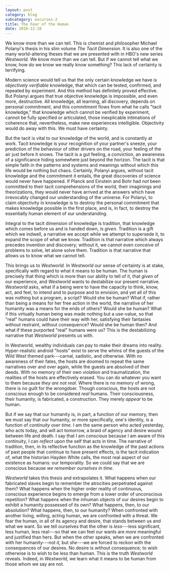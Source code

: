```yaml
---
layout: post
category: blog
subcategory: excurses-2
title: The Fear of the Human
date: 2016-12-28
---
```


We know more than we can tell. This is chemist and philosopher Michael Polanyi's thesis in his slim volume *The Tacit Dimension.* It is also one of the many world-altering theses that we are presented with in HBO's new series *Westworld.* We know more than we can tell. But if we cannot tell what we know, how do we know we really know something? This lack of certainty is terrifying.

Modern science would tell us that the only certain knowledge we have is *objectively verifiable* knowledge, that which can be tested, confirmed, and repeated by experiment. And this method has definitely proved effective. But Polanyi argues that true objective knowledge is impossible, and even more, destructive. All knowledge, all learning, all discovery, depends on personal commitment, and this commitment flows from what he calls "tacit knowledge," that knowledge which cannot be verified by experiment, cannot be fully specified or articulated, those inexplicable intimations of coherence that, nevertheless, make new experiences intelligible. Objectivity would do away with this. We must have certainty.

But the tacit is vital to our knowledge of the world, and is constantly at work. Tacit knowledge is your recognition of your partner's sneeze, your prediction of the behaviour of other drivers on the road, your feeling of the air just before it snows. The tacit is a gut feeling, a conviction, an awareness of a significance hiding somewhere just beyond the horizon. The tacit is that simple faith in the patterns and systems and meanings without which this life would be nothing but chaos. Certainly, Polanyi argues, without tacit knowledge and the commitment it entails, the great discoveries of science would never have happened. If Planck and Einstein and Bohr had *not* been committed to their tacit comprehensions of the world, their imaginings and theorizations, they would never have arrived at the answers which have irrevocably changed our understanding of the universe. For Polanyi, to claim objectivity in knowledge is to destroy the personal commitment that makes knowledge possible in the first place, and is, in fact, to destroy the essentially human element of our understanding.

Integral to the tacit dimension of knowledge is tradition, that knowledge which comes before us and is handed down, is *given.* Tradition is a gift which we indwell, a narrative we accept while we attempt to supersede it, to expand the scope of what we know. Tradition is that narrative which always precedes invention and discovery; without it, we cannot even conceive of problems to solve, let alone solve them. Tradition is that narrative that allows us to know what we cannot tell.

This brings us to *Westworld.* In *Westworld* our sense of certainty is at stake, specifically with regard to what it means to be human. The human is precisely that thing which is more than our ability to tell of it, that *given* of our experience, and *Westworld* wants to destabilize our present narrative. *Westworld* asks, what if a being were to have the capacity to think, know, act, and feel, to intend and to purpose and to envision, and yet all of this was nothing but a program, a script? Would she be human? What if, rather than being a means for her free action in the world, the narrative of her humanity was a means for the ends of others? Would she be human? What if this virtually human being was made nothing but a use-value, so that "real" humans could have their way with her, satisfying their fantasies without restraint, without consequence? Would she be human then? And what if these purported "real" humans were us? This is the destabilizing narrative that *Westworld* presents us with.

In Westworld, wealthy individuals can pay to make their dreams into reality. Hyper-realistic android "hosts" exist to serve the whims of the guests of the Wild West themed park---carnal, sadistic, and otherwise. With no awareness of their fates, the hosts are doomed to repeat the same narratives over and over again, while the guests are absolved of their deeds. With no memory of their own violation and traumatization, the realities of the hosts are effectively erased. You can do whatever you want to them because *they are not real.* Where there is no memory of wrong, there is no guilt for the wrongdoer. Though conscious, the hosts are not conscious enough to be considered *real* humans. Their consciousness, their humanity, is fabricated, a construction. They merely *appear* to be human.

But if we say that our humanity is, in part, a function of our memory, then we must say that our humanity, or more specifically, one's identity, is a function of *continuity over time.* I am the same person who acted yesterday, who acts today, and will act tomorrow, a braid of agency and desire wound between life and death. I say that I am *conscious* because I am aware of this continuity, I can *reflect* upon the self that acts in time. The narrative of tradition, then, in its reflective function as the knowledge of the past actions of past people that continue to have present effects, is the tacit indication of, what the historian Hayden White calls, the most real aspect of our existence as humans: our temporality. So we could say that we are conscious because *we remember ourselves in time*.

*Westworld* takes this thesis and extrapolates it. What happens when our fabricated slaves begin to remember the atrocities perpetrated against them? What happens when the higher order reality of continuous, conscious experience begins to emerge from a lower order of unconscious repetition? What happens when the inhuman objects of our desires begin to exhibit a humanity possessed of its own? What happens, then, to our absolution? What happens, then, to our humanity? When confronted with another living, willing, acting human, we are confronted with a threat. We fear the human, in all of its agency and desire, that stands between us and what we want. So we tell ourselves that the other is *less*---less significant, less human, less real---so that we can feel our wants are *more* meaningful and justified than hers. But when the other speaks, when we are confronted with her humanity---not *it,* but *she*---we are forced to reckon with the consequences of our desires. No desire is without consequence; to wish otherwise is to wish to be less than human. This is the truth *Westworld* reveals. Indeed, in *Westworld,* we learn what it means to be human from those whom we say are not.
